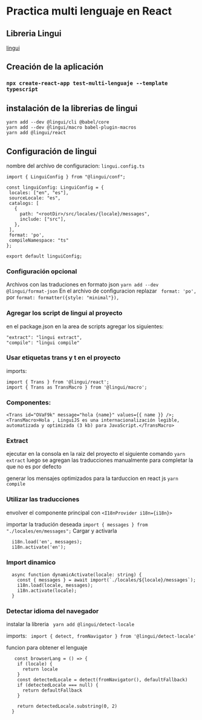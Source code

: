 # Practica multi lenguaje en React
## Libreria Lingui

[lingui](https://lingui.dev/)

## Creación de la aplicación 
### `npx create-react-app test-multi-lenguaje --template typescript`

## instalación de la librerias de lingui 
 ```
yarn add --dev @lingui/cli @babel/core
yarn add --dev @lingui/macro babel-plugin-macros
yarn add @lingui/react
 ```
## Configuración de lingui
nombre del archivo de configuracion: `lingui.config.ts`

 ```
import { LinguiConfig } from "@lingui/conf";

const linguiConfig: LinguiConfig = {
  locales: ["en", "es"],
  sourceLocale: "es",
  catalogs: [
    {
      path: "<rootDir>/src/locales/{locale}/messages",
      include: ["src"],
    },
  ],
  format: 'po',
  compileNamespace: "ts"
};

export default linguiConfig;
 ```
### Configuración opcional
Archivos con las traduciones en formato json
`yarn add --dev @lingui/format-json`
En el archivo de configuracion replazar 
` format: 'po',`
por 
`format: formatter({style: "minimal"}), `

### Agregar los script de lingui al proyecto

en el package.json en la area de scripts agregar los siguientes:
```
"extract": "lingui extract",
"compile": "lingui compile"
```

### Usar etiquetas trans y t en el proyecto

imports:
```
import { Trans } from '@lingui/react';
import { Trans as TransMacro } from '@lingui/macro';
```

### Componentes:

```
<Trans id="OVaF9k" message="hola {name}" values={{ name }} />;
<TransMacro>Hola , LinguiJS es una internacionalización legible, automatizada y optimizada (3 kb) para JavaScript.</TransMacro>
```
### Extract
ejecutar en la consola en la raiz del proyecto el siguiente comando 
`yarn extract`
luego se agregan las traducciones manualmente para completar la que no es por defecto 

generar los mensajes optimizados para la tarduccion en react js 
`yarn compile`

### Utilizar las traducciones
envolver el componente principal con `<I18nProvider i18n={i18n}>`

importar la tradución deseada
`import { messages } from "./locales/en/messages";`
Cargar y activarla
```
  i18n.load('en', messages);
  i18n.activate('en');
```
### Import dinamico

```
  async function dynamicActivate(locale: string) {
    const { messages } = await import(`./locales/${locale}/messages`);
    i18n.load(locale, messages);
    i18n.activate(locale);
  }
```
### Detectar idioma del navegador 
instalar la libreria 
` yarn add @lingui/detect-locale`

imports:
` import { detect, fromNavigator } from '@lingui/detect-locale'`

funcion para obtener el lenguaje 
```
   const browserLang = () => {
    if (locale) {
      return locale
    }
    const detectedLocale = detect(fromNavigator(), defaultFallback)
    if (detectedLocale === null) {
      return defaultFallback
    }

    return detectedLocale.substring(0, 2)
  }
```
